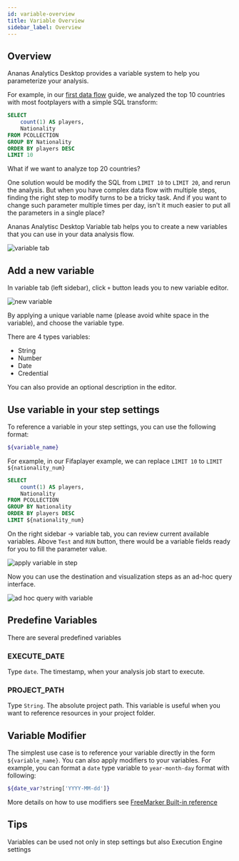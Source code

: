 ```yaml
---
id: variable-overview
title: Variable Overview
sidebar_label: Overview
---
```


## Overview

Ananas Analytics Desktop provides a variable system to help you parameterize your analysis.

For example, in our [first data flow](getting-started) guide, we analyzed the top 10 countries with most footplayers with a simple SQL transform:

```sql
SELECT 
    count(1) AS players,
    Nationality
FROM PCOLLECTION
GROUP BY Nationality
ORDER BY players DESC
LIMIT 10
``` 

What if we want to analyze top 20 countries? 

One solution would be modify the SQL from `LIMIT 10` to `LIMIT 20`, and rerun the analysis. But when you have complex data flow with multiple steps, finding the right step to modify turns to be a tricky task. And if you want to change such parameter multiple times per day, isn't it much easier to put all the parameters in a single place?

Ananas Analytisc Desktop Variable tab helps you to create a new variables that you can use in your data analysis flow.

![variable tab](assets/variable_tab.png)


## Add a new variable

In variable tab (left sidebar), click `+` button leads you to new variable editor.

![new variable](assets/variable_new.png)

By applying a unique variable name (please avoid white space in the variable), and choose the variable type.

There are 4 types variables:

- String
- Number
- Date
- Credential

You can also provide an optional description in the editor.

## Use variable in your step settings

To reference a variable in your step settings, you can use the following format:

```bash
${variable_name}
```

For example, in our Fifaplayer example, we can replace `LIMIT 10` to `LIMIT ${nationality_num}`

```sql
SELECT 
    count(1) AS players,
    Nationality
FROM PCOLLECTION
GROUP BY Nationality
ORDER BY players DESC
LIMIT ${nationality_num}
``` 

On the right sidebar -> variable tab, you can review current available variables. Above `Test` and `RUN` button, there would be a variable fields ready for you to fill the parameter value.

![apply variable in step](assets/variable_apply.png)

Now you can use the destination and visualization steps as an ad-hoc query interface.


![ad hoc query with variable](assets/variable_run.png)

## Predefine Variables

There are several predefined variables

### EXECUTE_DATE

Type `date`. The timestamp, when your analysis job start to execute.


### PROJECT_PATH

Type `String`. The absolute project path. This variable is useful when you want to reference resources in your project folder.

## Variable Modifier

The simplest use case is to reference your variable directly in the form `${variable_name}`. You can also apply modifiers to your variables. For example, you can format a `date` type variable to `year-month-day` format with following:

```bash
${date_var?string['YYYY-MM-dd']}
``` 

More details on how to use modifiers see [FreeMarker Built-in reference](https://freemarker.apache.org/docs/ref_builtins.html)

## Tips

Variables can be used not only in step settings but also Execution Engine settings
